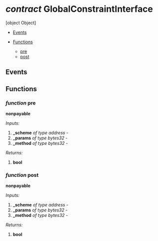 # *contract* GlobalConstraintInterface
[object Object]

- [Events](#events)

- [Functions](#functions)
    - [pre](#function-pre)
    - [post](#function-post)

## Events

## Functions
### *function* pre

**nonpayable**




*Inputs:*
1. **_scheme** *of type address* - 
2. **_params** *of type bytes32* - 
3. **_method** *of type bytes32* - 

*Returns:*
1. **bool**

### *function* post

**nonpayable**




*Inputs:*
1. **_scheme** *of type address* - 
2. **_params** *of type bytes32* - 
3. **_method** *of type bytes32* - 

*Returns:*
1. **bool**


